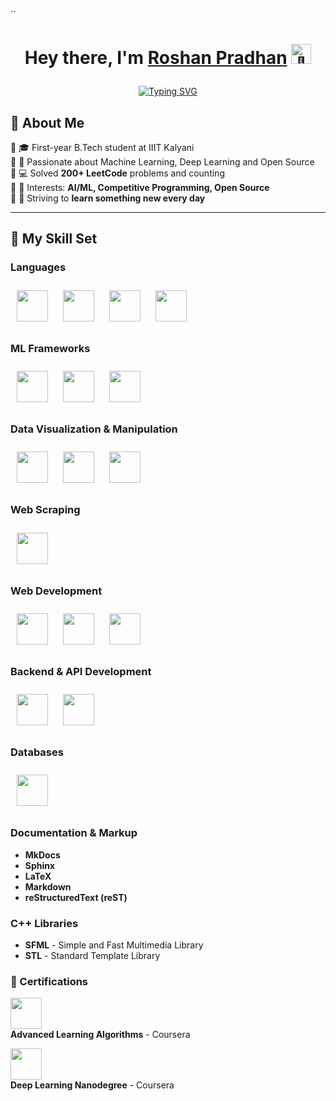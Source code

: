 ``<h1 align="center"> Hey there, I'm <a href="#" target="_blank">Roshan Pradhan</a>
<picture>
  <source srcset="https://fonts.gstatic.com/s/e/notoemoji/latest/1f31f/512.webp" type="image/webp">
  <img src="https://fonts.gstatic.com/s/e/notoemoji/latest/1f31f/512.gif#gh-light-mode-only" alt="🌟" width="32" height="32">
</picture>
</h1>

<div align="center">
  <a href="https://git.io/typing-svg">
    <img src="https://readme-typing-svg.demolab.com?font=Fira+Code&weight=600&size=30&duration=3000&pause=700&width=435&lines=Open+Source+Contributor;AI%2FML+Enthusiast;Fast+Learner" alt="Typing SVG" />
  </a>
</div>

## 🚀 About Me  
🔹 🎓 First-year B.Tech student at IIIT Kalyani  
🔹 🤖 Passionate about Machine Learning, Deep Learning and Open Source  
🔹 💻 Solved **200+ LeetCode** problems and counting  
🔹 📌 Interests: **AI/ML, Competitive Programming, Open Source**  
🔹 🚀 Striving to **learn something new every day**  

---

## 🚀 My Skill Set

### **Languages**  
<p align="left">
  <img src="https://cdn.jsdelivr.net/gh/devicons/devicon/icons/python/python-original.svg" height="50" style="margin: 10px;"/>
  <img src="https://cdn.jsdelivr.net/gh/devicons/devicon/icons/cplusplus/cplusplus-original.svg" height="50" style="margin: 10px;"/>
  <img src="https://cdn.jsdelivr.net/gh/devicons/devicon/icons/c/c-original.svg" height="50" style="margin: 10px;"/>
  <img src="https://cdn.jsdelivr.net/gh/devicons/devicon/icons/javascript/javascript-original.svg" height="50" style="margin: 10px;"/>
</p>

### **ML Frameworks**  
<p align="left">
  <img src="https://cdn.jsdelivr.net/gh/devicons/devicon/icons/tensorflow/tensorflow-original.svg" height="50" style="margin: 10px;"/>
  <img src="https://upload.wikimedia.org/wikipedia/commons/a/ae/Keras_logo.svg" height="50" style="margin: 10px;"/>
  <img src="https://upload.wikimedia.org/wikipedia/commons/0/05/Scikit_learn_logo_small.svg" height="50" style="margin: 10px;"/>
</p>

### **Data Visualization & Manipulation**  
<p align="left">
  <img src="https://cdn.jsdelivr.net/gh/devicons/devicon/icons/numpy/numpy-original.svg" height="50" style="margin: 10px;"/>
  <img src="https://cdn.jsdelivr.net/gh/devicons/devicon/icons/pandas/pandas-original.svg" height="50" style="margin: 10px;"/>
  <img src="https://upload.wikimedia.org/wikipedia/commons/8/84/Matplotlib_icon.svg" height="50" style="margin: 10px;"/>
</p>

### **Web Scraping**  
<p align="left">
  <img src="https://upload.wikimedia.org/wikipedia/commons/d/d5/Selenium_Logo.png" height="50" style="margin: 10px;"/>
</p>

### **Web Development**  
<p align="left">
  <img src="https://cdn.jsdelivr.net/gh/devicons/devicon/icons/html5/html5-original.svg" height="50" style="margin: 10px;"/>
  <img src="https://cdn.jsdelivr.net/gh/devicons/devicon/icons/css3/css3-original.svg" height="50" style="margin: 10px;"/>
  <img src="https://cdn.jsdelivr.net/gh/devicons/devicon/icons/javascript/javascript-original.svg" height="50" style="margin: 10px;"/>
</p>

### **Backend & API Development**  
<p align="left">
  <img src="https://cdn.jsdelivr.net/gh/devicons/devicon/icons/fastapi/fastapi-original.svg" height="50" style="margin: 10px;"/>
  <img src="https://cdn.jsdelivr.net/gh/devicons/devicon/icons/django/django-plain.svg" height="50" style="margin: 10px;"/>
</p>

### **Databases**  
<p align="left">
  <img src="https://cdn.jsdelivr.net/gh/devicons/devicon/icons/mysql/mysql-original.svg" height="50" style="margin: 10px;"/>
</p>

### **Documentation & Markup**  
- **MkDocs**  
- **Sphinx**  
- **LaTeX**  
- **Markdown**  
- **reStructuredText (reST)**  

### **C++ Libraries**  
- **SFML** - Simple and Fast Multimedia Library  
- **STL** - Standard Template Library  

### 📜 Certifications  
<p align="left">
  <a href="https://coursera.org/share/5f578b420ed79dc82e1f96284aeb16ec">
    <img src="https://d3njjcbhbojbot.cloudfront.net/api/utilities/v1/imageproxy/http://coursera-university-assets.s3.amazonaws.com/b4/5cb90bb92f420b99bf323a0356f451/Icon.png?auto=format%2Ccompress&dpr=2&w=80&h=80" height="50" style="margin-right: 20px;"/>
  </a> 
  <br>
  <b> Advanced Learning Algorithms</b> - Coursera
</p>

<p align="left">
  <a href="https://coursera.org/share/54aac47f9854332a11400b0744a4540e">
    <img src="https://d3njjcbhbojbot.cloudfront.net/api/utilities/v1/imageproxy/http://coursera-university-assets.s3.amazonaws.com/b4/5cb90bb92f420b99bf323a0356f451/Icon.png?auto=format%2Ccompress&dpr=2&w=80&h=80" height="50" style="margin-right: 20px;"/>
  </a> 
  <br>
  <b>Deep Learning Nanodegree</b> - Coursera
</p>



